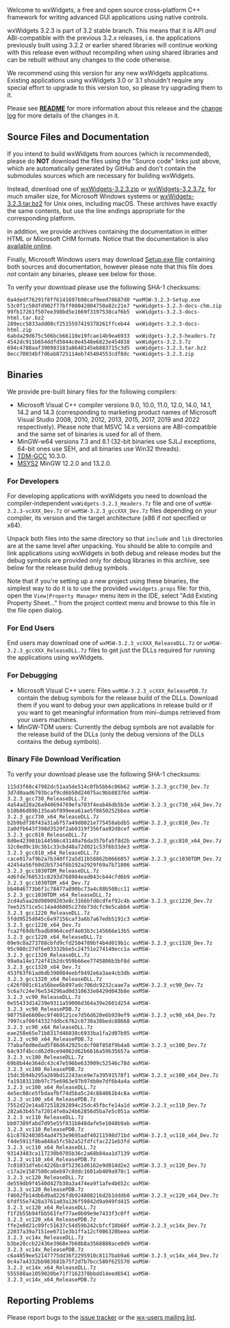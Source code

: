 Welcome to wxWidgets, a free and open source cross-platform C++ framework for writing advanced GUI applications using native controls.

wxWidgets 3.2.3 is part of 3.2 stable branch. This means that it is API _and_ ABI-compatible with the previous 3.2.x releases, i.e. the applications previously built using 3.2.2 or earlier shared libraries will continue working with this release even without recompiling when using shared libraries and can be rebuilt without any changes to the code otherwise.

We recommend using this version for any new wxWidgets applications. Existing applications using wxWidgets 3.0 or 3.1 shouldn't require any special effort to upgrade to this version too, so please try upgrading them to it.

Please see [**README**](https://raw.githubusercontent.com/wxWidgets/wxWidgets/v3.2.3/docs/readme.txt) for more information about this release and the [change log](https://raw.githubusercontent.com/wxWidgets/wxWidgets/v3.2.3/docs/changes.txt) for more details of the changes in it.


## Source Files and Documentation

If you intend to build wxWidgets from sources (which is recommended), please do **NOT** download the files using the "Source code" links just above, which are automatically generated by GitHub and don't contain the submodules sources which are necessary for building wxWidgets.

Instead, download one of [wxWidgets-3.2.3.zip](https://github.com/wxWidgets/wxWidgets/releases/download/v3.2.3/wxWidgets-3.2.3.zip) or [wxWidgets-3.2.3.7z](https://github.com/wxWidgets/wxWidgets/releases/download/v3.2.3/wxWidgets-3.2.3.7z), for much smaller size, for Microsoft Windows systems or [wxWidgets-3.2.3.tar.bz2](https://github.com/wxWidgets/wxWidgets/releases/download/v3.2.3/wxWidgets-3.2.3.tar.bz2) for Unix ones, including macOS. These archives have exactly the same contents, but use the line endings appropriate for the corresponding platform.

In addition, we provide archives containing the documentation in either HTML or Microsoft CHM formats. Notice that the documentation is also [available online](https://docs.wxwidgets.org/3.2.3).

Finally, Microsoft Windows users may download [Setup.exe file](https://github.com/wxWidgets/wxWidgets/releases/download/v3.2.3/wxMSW-3.2.3-Setup.exe) containing both sources and documentation, however please note that this file does _not_ contain any binaries, please see below for those.

To verify your download please use the following SHA-1 checksums:

    0a4dedf76291f8ff6141697b90caf9eed78687d0 *wxMSW-3.2.3-Setup.exe
    53c0f1c50dfd902f77bff08042804750a82c21e7 *wxWidgets-3.2.3-docs-chm.zip
    99fb17261f507ee398bd5e1669f3197538caf6b5  wxWidgets-3.2.3-docs-html.tar.bz2
    289ecc5833add00cf2515597419378261ffceb44  wxWidgets-3.2.3-docs-html.zip
    6abda29d675c506bcb66110e19fcae14b9ea6933  wxWidgets-3.2.3-headers.7z
    4542dc911b654ddfd5044c0e4548e6823e454038  wxWidgets-3.2.3.7z
    694c4788aaf390983183a8648145eb883715c3d5  wxWidgets-3.2.3.tar.bz2
    8ecc70034bf7d6ab8725114eb745404553cdf8dc *wxWidgets-3.2.3.zip

## Binaries

We provide pre-built binary files for the following compilers:

* Microsoft Visual C++ compiler versions 9.0, 10.0, 11.0, 12.0, 14.0, 14.1, 14.2 and 14.3 (corresponding to marketing product names of Microsoft Visual Studio 2008, 2010, 2012, 2013, 2015, 2017, 2019 and 2022 respectively). Please note that MSVC 14.x versions are ABI-compatible and the same set of binaries is used for all of them.
* MinGW-w64 versions 7.3 and 8.1 (32-bit binaries use SJLJ exceptions, 64-bit ones use SEH, and all binaries use Win32 threads).
* [TDM-GCC](https://jmeubank.github.io/tdm-gcc/) 10.3.0.
* [MSYS2](https://www.msys2.org/) MinGW 12.2.0 and 13.2.0.

### For Developers

For developing applications with wxWidgets you need to download the compiler-independent `wxWidgets-3.2.3_Headers.7z` file and one of `wxMSW-3.2.3-vcXXX_Dev.7z` or `wxMSW-3.2.3_gccXXX_Dev.7z` files depending on your compiler, its version and the target architecture (x86 if not specified or x64).

Unpack both files into the same directory so that `include` and `lib` directories are at the same level after unpacking. You should be able to compile and link applications using wxWidgets in both debug and release modes but the debug symbols are provided only for debug libraries in this archive, see below for the release build debug symbols.

Note that if you're setting up a new project using these binaries, the simplest way to do it is to use the provided `wxwidgets.props` file: for this, open the `View|Property Manager` menu item in the IDE, select "Add Existing Property Sheet..." from the project context menu and browse to this file in the file open dialog.

### For End Users

End users may download one of `wxMSW-3.2.3_vcXXX_ReleaseDLL.7z` or `wxMSW-3.2.3_gccXXX_ReleaseDLL.7z` files to get just the DLLs required for running the applications using wxWidgets.

### For Debugging

* Microsoft Visual C++ users: Files `wxMSW-3.2.3_vcXXX_ReleasePDB.7z` contain the debug symbols for the release build of the DLLs. Download them if you want to debug your own applications in release build or if you want to get meaningful information from mini-dumps retrieved from your users machines.
* MinGW-TDM users: Currently the debug symbols are not available for the release build of the DLLs (only the debug versions of the DLLs contains the debug symbols).

### Binary File Download Verification

To verify your download please use the following SHA-1 checksums:

    115d3f68c47982dc51aa5de514c0fb5bb6c06b62 wxMSW-3.2.3_gcc730_Dev.7z
    3d7d0aad6793bcaf9cd6b50d24075ac9bb88376d wxMSW-3.2.3_gcc730_ReleaseDLL.7z
    4a54ad28a26a940694769efa703f4eab46db5b3e wxMSW-3.2.3_gcc730_x64_Dev.7z
    b10b86d89b135eabf899eea61ae5f8650252bbea wxMSW-3.2.3_gcc730_x64_ReleaseDLL.7z
    b2b9bdf38f43a31abf57a49d8021e775458abdb5 wxMSW-3.2.3_gcc810_Dev.7z
    2a0dfb643f398d3529f2ab0319f356faa92d8cef wxMSW-3.2.3_gcc810_ReleaseDLL.7z
    8d0e423901b144586c43140a76da357bfa5f8d2b wxMSW-3.2.3_gcc810_x64_Dev.7z
    32c0ed9c10c3b1c33cbd48a72d021c53f6b33de3 wxMSW-3.2.3_gcc810_x64_ReleaseDLL.7z
    cace017af9b2a7b340ff2a5d11b58862b0666057 wxMSW-3.2.3_gcc1030TDM_Dev.7z
    42454a56f60d2b5734f6b192a2929f69a7b71806 wxMSW-3.2.3_gcc1030TDM_ReleaseDLL.7z
    4d6fde760531c8293d768984ead043cb44cfd6b9 wxMSW-3.2.3_gcc1030TDM_x64_Dev.7z
    bb4046773b6f1c78477a890bc73a4c88b508cc11 wxMSW-3.2.3_gcc1030TDM_x64_ReleaseDLL.7z
    2cd4a5aa28d98909203e8c3166bfd8cdfef92c4b wxMSW-3.2.3_gcc1220_Dev.7z
    7ee52571ce5c14a4d6005c27de73dcfc9e5cabb4 wxMSW-3.2.3_gcc1220_ReleaseDLL.7z
    5fdd9525d845c6e97156caf3a6b7a67edb5191c3 wxMSW-3.2.3_gcc1220_x64_Dev.7z
    fca2f69dbfbadb0964cedf4e03b3c145666e13b5 wxMSW-3.2.3_gcc1220_x64_ReleaseDLL.7z
    09e9c0a273788cbfd9cfd2504789bf4b4d019b1c wxMSW-3.2.3_gcc1320_Dev.7z
    95c980c27df6e03332bbe5c24751e274140ecc1a wxMSW-3.2.3_gcc1320_ReleaseDLL.7z
    99a0a14e1724f41b2dc959b66ee7745806b3bf8d wxMSW-3.2.3_gcc1320_x64_Dev.7z
    453f63f61ad6db398084eebf8492e6a3ae4cb3db wxMSW-3.2.3_gcc1320_x64_ReleaseDLL.7z
    c426f001c61a56bee6b897adc706dc9232caae7a wxMSW-3.2.3_vc90_Dev.7z
    5c6a7c24e76e534296ad0d310633e8429d043b8e wxMSW-3.2.3_vc90_ReleaseDLL.7z
    0e55433d14239e9311a59006d364a39e2601d254 wxMSW-3.2.3_vc90_ReleasePDB.7z
    907758e6600ec9f469121ce7d56d620e6b939ef9 wxMSW-3.2.3_vc90_x64_Dev.7z
    7997caf00f43327ddbc6762c0730a30bedc88668 wxMSW-3.2.3_vc90_x64_ReleaseDLL.7z
    eae258e65e71b8317d46038c6933ba1fa2d07b95 wxMSW-3.2.3_vc90_x64_ReleasePDB.7z
    77abaf6d0edad5f86d642925cdcf08f858f9b4a8 wxMSW-3.2.3_vc100_Dev.7z
    64c93f4bccd62d9ce94062d62b6616a59b35657a wxMSW-3.2.3_vc100_ReleaseDLL.7z
    69b8b44e364dc43c47e596be633909c52546c78d wxMSW-3.2.3_vc100_ReleasePDB.7z
    15dc3b94b295a269bd12243ace9e7a39591578f1 wxMSW-3.2.3_vc100_x64_Dev.7z
    fa19183110b97c75e6963e97b97db0e7df6b4a4a wxMSW-3.2.3_vc100_x64_ReleaseDLL.7z
    4e5ec08ce5fbdaafbf74d5ba5c24c884061b4c8a wxMSW-3.2.3_vc100_x64_ReleasePDB.7z
    7552d22e14a872518202894c25dc45fbcfe14a1d wxMSW-3.2.3_vc110_Dev.7z
    282a63b457a72014fe0a24b62856d5ba7e5c051a wxMSW-3.2.3_vc110_ReleaseDLL.7z
    bb07389fabd7d95e55f831b848dafe5e1048b9ab wxMSW-3.2.3_vc110_ReleasePDB.7z
    61c8782403054ad4753e9695adf40211598d71bd wxMSW-3.2.3_vc110_x64_Dev.7z
    f4de5911f8ba848a5fc5b2a52fdfcfac221eb3fd wxMSW-3.2.3_vc110_x64_ReleaseDLL.7z
    93143483ca117230b0705b36c2a68b84aa1d7139 wxMSW-3.2.3_vc110_x64_ReleasePDB.7z
    7c01031dfebc4226bc8f52361d6162e9d014d2e2 wxMSW-3.2.3_vc120_Dev.7z
    c17a2e1587580ca6eb97c8ddc1601ab409a978c1 wxMSW-3.2.3_vc120_ReleaseDLL.7z
    de559db9f4540d427b30a3a474ea9f1afe4b652c wxMSW-3.2.3_vc120_ReleasePDB.7z
    f4602fb14db6d9a8226fdb924808216d2b1dddb0 wxMSW-3.2.3_vc120_x64_Dev.7z
    6fdf55e7428a3761a03a136f59842d9a949fd415 wxMSW-3.2.3_vc120_x64_ReleaseDLL.7z
    f1f2b55b94fbb561fef77ae0b09e9e7433f3c0ff wxMSW-3.2.3_vc120_x64_ReleasePDB.7z
    ffe2e0d21c09fc51637c54d59b242cbfcf10b66f wxMSW-3.2.3_vc14x_Dev.7z
    22037a39a7151ee6711e3b1ffa12cf006320beea wxMSW-3.2.3_vc14x_ReleaseDLL.7z
    b3be20ccb22436e3968e7b68b8a3568880ace0d9 wxMSW-3.2.3_vc14x_ReleasePDB.7z
    c6a4859ee52147775dd36f2295910c8117bab9a6 wxMSW-3.2.3_vc14x_x64_Dev.7z
    0c4a7a4332bb983681b75f2d7b7bcc580f625570 wxMSW-3.2.3_vc14x_x64_ReleaseDLL.7z
    555588ae1059020be71f7162378bbdd14eed6541 wxMSW-3.2.3_vc14x_x64_ReleasePDB.7z

## Reporting Problems

Please report bugs to the [issue tracker](https://github.com/wxWidgets/wxWidgets/issues/new) or the [wx-users mailing list](http://groups.google.com/group/wx-users).
